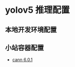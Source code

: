 

# yolov5 推理配置

## 本地开发环境配置


## 小站容器配置


- [cann 6.0.1](https://www.hiascend.com/document/detail/zh/canncommercial/601/overview/index.html)